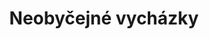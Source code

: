 ---
layout: layouts/non-en-archive-episode.njk
title: Neobyčejné vycházky
link: https://www.rtvs.sk/televizia/archiv/14252/456124
datum: 23. 3. 2024
tv: Duna TV
foto: business_357x206.jpg
alt: Walks main picture
perex: ČT Ostrava - Kovářství na Helfštýně | MTVA Szeged - Kartáčníci | RTVS Košice - Tkalcovství | TVP Kraków - Patchwork
tags: huarchive
---